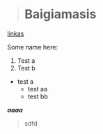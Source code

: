 ># Baigiamasis


[linkas](https://demoqa.com/text-box)

Some name here:
1. Test a
2. Test b

* test a
    * test aa
    * test bb

***aaaa***
  
>sdfd
> 
> 
> 
